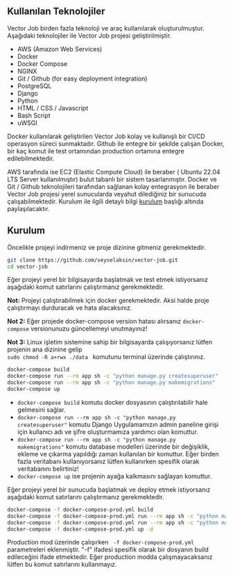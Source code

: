 <a name="tech">
<h2>Kullanılan Teknolojiler</h2>
</a>

Vector Job birden fazla teknoloji ve araç kullanılarak oluşturulmuştur. Aşağıdaki teknolojiler ile Vector Job projesi geliştirilmiştir.

* AWS (Amazon Web Services)
* Docker
* Docker Compose
* NGINX
* Git / Github (for easy deployment integration)
* PostgreSQL
* Django
* Python
* HTML / CSS / Javascript
* Bash Script
* uWSGI

Docker kullanılarak geliştirilen Vector Job kolay ve kullanışlı bir CI/CD operasyon süreci sunmaktadır. Github ile entegre bir şekilde çalışan Docker, bir kaç komut ile test ortamından production ortamına entegre edilebilmektedir.

AWS tarafında ise EC2 (Elastic Compute Cloud) ile beraber ( Ubuntu 22.04 LTS Server kullanılmıştır) bulut tabanlı bir sistem tasarlanmıştır. Docker ve Git / Github teknolojileri tarafından sağlanan kolay entegrasyon ile beraber Vector Job projesi yerel sunucularda veyahut dilediğiniz bir sunucuda çalışabilmektedir. Kurulum ile ilgili detaylı bilgi [kurulum](#setup) başlığı altında paylaşılacaktır.


<a name="setup">
<h2>Kurulum</h2>
</a>

Öncelikle projeyi indirmeniz ve proje dizinine gitmeniz gerekmektedir.

```bash
git clone https://github.com/veyselaksin/vector-job.git
cd vector-job
```

Eğer projeyi yerel bir bilgisayarda başlatmak ve test etmek istiyorsanız aşağıdaki komut satırlarını çalıştırmanız gerekmektedir.

**Not:** Projeyi çalıştırabilmek için docker gerekmektedir. Aksi halde proje çalıştırmayı durduracak ve hata alacaksınız.

**Not 2:** Eğer projede docker-compose version hatası alırsanız <code>docker-compose</code> versionunuzu güncellemeyi unutmayınız!

**Not 3:** Linux işletim sistemine sahip bir bilgisayarda çalışıyorsanız lütfen projenin ana dizinine gelip <code> sudo chmod -R a+rwx ./data </code> komutunu terminal üzerinde çalıştırınız.

```bash
docker-compose build
docker-compose run --rm app sh -c "python manage.py createsuperuser"
docker-compose run --rm app sh -c "python manage.py makemigrations"
docker-compose up
```

* <code>docker-compose build</code> komutu docker dosyasının çalıştırılabilir hale gelmesini sağlar.
* <code>docker-compose run --rm app sh -c "python manage.py createsuperuser"</code> komutu Django Uygulamamızın admin paneline girişi için kullanıcı adı ve şifre oluşturmamıza yardımcı olan komuttur.
* <code>docker-compose run --rm app sh -c "python manage.py makemigrations"</code> komutu database modelleri üzerinde bir değişiklik, ekleme ve çıkarma yapıldığı zaman kullanılan bir komuttur. Eğer birden fazla veritabanı kullanıyorsanız lütfen kullanırken spesifik olarak veritabanını belirtiniz!
* <code>docker-compose up</code> ise projenin ayağa kalkmasını sağlayan komuttur.

Eğer projeyi yerel bir sunucuda başlatmak ve deploy etmek istiyorsanız aşağıdaki komut satırlarını çalıştırmanız gerekmektedir.

```bash
docker-compose -f docker-compose-prod.yml build
docker-compose -f docker-compose-prod.yml run --rm app sh -c "python manage.py createsuperuser"
docker-compose -f docker-compose-prod.yml run --rm app sh -c "python manage.py makemigrations"
docker-compose -f docker-compose-prod.yml up -d
```

Production mod üzerinde çalışırken <code> -f docker-compose-prod.yml </code> parametreleri eklenmiştir. "-f" ifadesi spesifik olarak bir dosyanın build edileceğini ifade etmektedir. Eğer production modda çalışmayacaksanız lütfen bu komut satırlarını kullanmayız.
